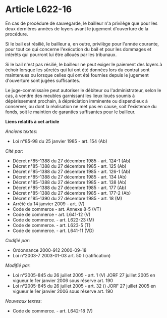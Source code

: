 # Article L622-16

En cas de procédure de sauvegarde, le bailleur n'a privilège que pour les deux dernières années de loyers avant le jugement
d'ouverture de la procédure.

Si le bail est résilié, le bailleur a, en outre, privilège pour l'année courante, pour tout ce qui concerne l'exécution du
bail et pour les dommages et intérêts qui pourront lui être alloués par les tribunaux.

Si le bail n'est pas résilié, le bailleur ne peut exiger le paiement des loyers à échoir lorsque les sûretés qui lui ont été
données lors du contrat sont maintenues ou lorsque celles qui ont été fournies depuis le jugement d'ouverture sont jugées
suffisantes.

Le juge-commissaire peut autoriser le débiteur ou l'administrateur, selon le cas, à vendre des meubles garnissant les lieux
loués soumis à dépérissement prochain, à dépréciation imminente ou dispendieux à conserver, ou dont la réalisation ne met pas
en cause, soit l'existence du fonds, soit le maintien de garanties suffisantes pour le bailleur.

**Liens relatifs à cet article**

_Anciens textes_:

  - Loi n°85-98 du 25 janvier 1985 - art. 154 (Ab)

_Cité par_:

  - Décret n°85-1388 du 27 décembre 1985 - art. 124-1 (Ab)
  - Décret n°85-1388 du 27 décembre 1985 - art. 125 (Ab)
  - Décret n°85-1388 du 27 décembre 1985 - art. 126-1 (Ab)
  - Décret n°85-1388 du 27 décembre 1985 - art. 134 (Ab)
  - Décret n°85-1388 du 27 décembre 1985 - art. 138 (Ab)
  - Décret n°85-1388 du 27 décembre 1985 - art. 177 (Ab)
  - Décret n°85-1388 du 27 décembre 1985 - art. 177-2 (Ab)
  - Décret n°85-1390 du 27 décembre 1985 - art. 18 (M)
  - Arrêté du 14 janvier 2009 - art. (V)
  - Code de commerce - art. Annexe 8-5 (VT)
  - Code de commerce - art. L641-12 (V)
  - Code de commerce. - art. L622-23 (M)
  - Code de commerce. - art. L623-5 (T)
  - Code de commerce. - art. L641-11 (VD)

_Codifié par_:

  - Ordonnance 2000-912 2000-09-18
  - Loi n°2003-7 2003-01-03 art. 50 I (ratification)

_Modifié par_:

  - Loi n°2005-845 du 26 juillet 2005 - art. 1 (V) JORF 27 juillet 2005 en vigueur le 1er janvier 2006 sous réserve art. 190
  - Loi n°2005-845 du 26 juillet 2005 - art. 32 () JORF 27 juillet 2005 en vigueur le 1er janvier 2006 sous réserve art. 190

_Nouveaux textes_:

  - Code de commerce. - art. L642-18 (V)

